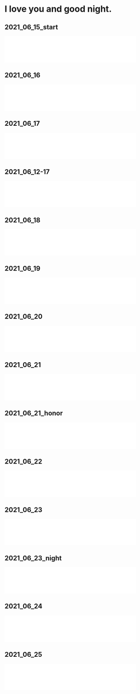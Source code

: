 #  I love you and good night.

## 2021_06_15_start
<iframe frameborder="no" border="0" marginwidth="0" marginheight="0" width=430 height=86 src="/2021_06_15_start.mp3"></iframe>

## 2021_06_16
<iframe frameborder="no" border="0" marginwidth="0" marginheight="0" width=430 height=86 src="/2021_06_16.mp3"></iframe>

## 2021_06_17
<iframe frameborder="no" border="0" marginwidth="0" marginheight="0" width=430 height=86 src="/2021_06_17.mp3"></iframe>

## 2021_06_12-17
<iframe frameborder="no" border="0" marginwidth="0" marginheight="0" width=430 height=86 src="/2021_06_12-17_add.mp3"></iframe>

## 2021_06_18
<iframe frameborder="no" border="0" marginwidth="0" marginheight="0" width=430 height=86 src="/2021_06_18.mp3"></iframe>

## 2021_06_19
<iframe frameborder="no" border="0" marginwidth="0" marginheight="0" width=430 height=86 src="/2021_06_19.mp3"></iframe>

## 2021_06_20
<iframe frameborder="no" border="0" marginwidth="0" marginheight="0" width=430 height=86 src="/2021_06_20.mp3"></iframe>

## 2021_06_21
<iframe frameborder="no" border="0" marginwidth="0" marginheight="0" width=430 height=86 src="/2021_06_21.mp3"></iframe>

## 2021_06_21_honor
<iframe frameborder="no" border="0" marginwidth="0" marginheight="0" width=430 height=86 src="/2021_06_21_honor.mp3"></iframe>

## 2021_06_22
<iframe frameborder="no" border="0" marginwidth="0" marginheight="0" width=430 height=86 src="/2021_06_22.mp3"></iframe>

## 2021_06_23
<iframe frameborder="no" border="0" marginwidth="0" marginheight="0" width=430 height=86 src="/2021_06_23.mp3"></iframe>

## 2021_06_23_night
<iframe frameborder="no" border="0" marginwidth="0" marginheight="0" width=430 height=86 src="/2021_06_23_night.mp3"></iframe>

## 2021_06_24
<iframe frameborder="no" border="0" marginwidth="0" marginheight="0" width=430 height=86 src="/2021_06_24.mp3"></iframe>

## 2021_06_25
<iframe frameborder="no" border="0" marginwidth="0" marginheight="0" width=430 height=86 src="/2021_06_25.mp3"></iframe>



